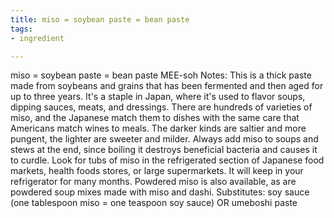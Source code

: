 ```yaml
---
title: miso = soybean paste = bean paste
tags:
- ingredient

---
```

miso = soybean paste = bean paste MEE-soh Notes: This is a thick paste made from soybeans and grains that has been fermented and then aged for up to three years. It's a staple in Japan, where it's used to flavor soups, dipping sauces, meats, and dressings. There are hundreds of varieties of miso, and the Japanese match them to dishes with the same care that Americans match wines to meals. The darker kinds are saltier and more pungent, the lighter are sweeter and milder. Always add miso to soups and stews at the end, since boiling it destroys beneficial bacteria and causes it to curdle. Look for tubs of miso in the refrigerated section of Japanese food markets, health foods stores, or large supermarkets. It will keep in your refrigerator for many months. Powdered miso is also available, as are powdered soup mixes made with miso and dashi. Substitutes: soy sauce (one tablespoon miso = one teaspoon soy sauce) OR umeboshi paste
